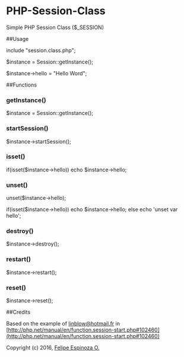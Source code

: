 # PHP-Session-Class

Simple PHP Session Class ($_SESSION)

##Usage

  include "session.class.php";
  
  $instance = Session::getInstance();
  
  $instance->hello = "Hello Word";
  
##Functions

### getInstance()

  $instance = Session::getInstance();

### startSession()

  $instance->startSession();
  
### isset()

  if(isset($instance->hello))
    echo $instance->hello;
  
### unset()

  unset($instance->hello);

  if(isset($instance->hello))
    echo $instance->hello;
  else
    echo 'unset var hello';

### destroy()

  $instance->destroy();
  
### restart()

  $instance->restart();
  
### reset()

  $instance->reset();

##Credits

Based on the example of [linblow@hotmail.fr](mailto:linblow@hotmail.fr) in [http://php.net/manual/en/function.session-start.php#102460](http://php.net/manual/en/function.session-start.php#102460)

Copyright (c) 2016, [Felipe Espinoza O.](https://github.com/fespinozadeveloper)
